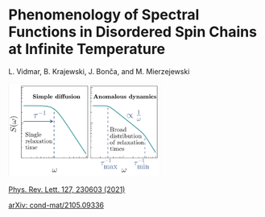 # Phenomenology of Spectral Functions in Disordered Spin Chains at Infinite Temperature

L. Vidmar, B. Krajewski, J. Bon&ccaron;a, and M. Mierzejewski

<img src="promo.png" width="60%" height="60%">

[Phys. Rev. Lett. 127, 230603 (2021)](https://journals.aps.org/prl/abstract/10.1103/PhysRevLett.127.230603)

[arXiv: cond-mat/2105.09336](https://arxiv.org/abs/2105.09336)

